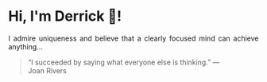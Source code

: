 # Hi, I'm Derrick 👋!
<p align="justify">I admire uniqueness and believe that a clearly focused mind can achieve anything...</p> 
<!-- #quote-start -->
<blockquote>&ldquo;I succeeded by saying what everyone else is thinking.&rdquo; &mdash; <footer>Joan Rivers</footer></blockquote>
<!-- #quote-end -->
